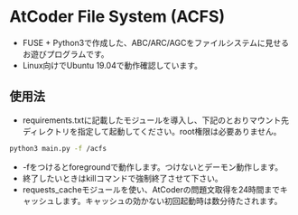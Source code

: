 
# AtCoder File System (ACFS)

- FUSE + Python3で作成した、ABC/ARC/AGCをファイルシステムに見せるお遊びプログラムです。
- Linux向けでUbuntu 19.04で動作確認しています。

## 使用法

- requirements.txtに記載したモジュールを導入し、下記のとおりマウント先ディレクトリを指定して起動してください。root権限は必要ありません。
```sh
python3 main.py -f /acfs
```
- -fをつけるとforegroundで動作します。つけないとデーモン動作します。
- 終了したいときはkillコマンドで強制終了させて下さい。
- requests_cacheモジュールを使い、AtCoderの問題文取得を24時間までキャッシュします。キャッシュの効かない初回起動時は数分待たされます。

